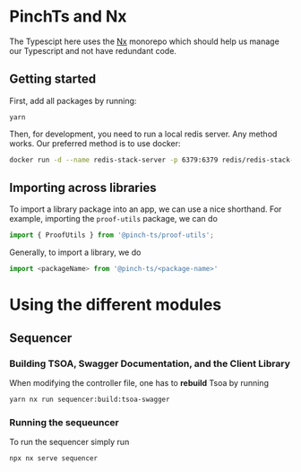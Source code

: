 # PinchTs and Nx
The Typescipt here uses the [Nx](https://nx.dev/getting-started/intro) monorepo which should help us manage our Typescript and not have redundant code.

## Getting started
First, add all packages by running: 
```
yarn
```

Then, for development, you need to run a local redis server. Any method works.
Our preferred method is to use docker:
```sh
docker run -d --name redis-stack-server -p 6379:6379 redis/redis-stack-server:latest
```

## Importing across libraries
To import a library package into an app, we can use a nice shorthand. For example, importing the `proof-utils` package, we can do
```ts
import { ProofUtils } from '@pinch-ts/proof-utils';
```

Generally, to import a library, we do
```ts
import <packageName> from '@pinch-ts/<package-name>'
```

# Using the different modules

## Sequencer
### Building TSOA, Swagger Documentation, and the Client Library
When modifying the controller file, one has to **rebuild** Tsoa by running
```sh
yarn nx run sequencer:build:tsoa-swagger
```

### Running the sequeuncer


To run the sequencer simply run
```
npx nx serve sequencer
```

##
